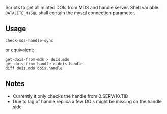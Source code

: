 Scripts to get all minted DOIs from MDS and handle server.
Shell variable `DATACITE_MYSQL` shall contain the mysql connection parameter.

Usage
-----

    check-mds-handle-sync

or equivalent:

    get-dois-from-mds > dois.mds
    get-dois-from-handle > dois.handle
    diff dois.mds dois.handle

Notes
-----
  
* Currently it only checks the handle from 0.SERV/10.TIB
* Due to lag of handle replica a few DOIs might be missing on the handle side

